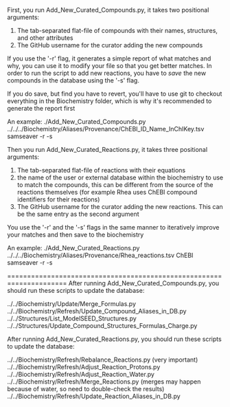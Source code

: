 First, you run Add_New_Curated_Compounds.py, it takes two positional
arguments:
1) The tab-separated flat-file of compounds with their names,
structures, and other attributes
2) The GitHub username for the curator adding the new compounds

If you use the '-r' flag, it generates a simple report of what matches
and why, you can use it to modify your file so that you get better
matches. In order to run the script to add new reactions, you have to
_save_ the new compounds in the database using the '-s' flag.

If you do save, but find you have to revert, you'll have to use git to
checkout everything in the Biochemistry folder, which is why it's
recommended to generate the report first

An example:
./Add_New_Curated_Compounds.py ../../../Biochemistry/Aliases/Provenance/ChEBI_ID_Name_InChIKey.tsv samseaver -r -s

Then you run Add_New_Curated_Reactions.py, it takes three positional
arguments:

1) The tab-separated flat-file of reactions with their equations
2) the name of the user or external database within the biochemistry
to use to match the compounds, this can be different from the source
of the reactions themselves (for example Rhea uses ChEBI compound
identifiers for their reactions)
3) The GitHub username for the curator adding the new reactions. This
can be the same entry as the second argument

You use the '-r' and the '-s' flags in the same manner to iteratively
improve your matches and then save to the biochemistry

An example:
./Add_New_Curated_Reactions.py ../../../Biochemistry/Aliases/Provenance/Rhea_reactions.tsv ChEBI samseaver -r -s

=====================================================================
After running Add_New_Curated_Compounds.py, you should run these scripts to update the database:

../../Biochemistry/Update/Merge_Formulas.py
../../Biochemistry/Refresh/Update_Compound_Aliases_in_DB.py
../../Structures/List_ModelSEED_Structures.py
../../Structures/Update_Compound_Structures_Formulas_Charge.py

After running Add_New_Curated_Reactions.py, you should run these scripts to update the database:

../../Biochemistry/Refresh/Rebalance_Reactions.py (very important)
../../Biochemistry/Refresh/Adjust_Reaction_Protons.py
../../Biochemistry/Refresh/Adjust_Reaction_Water.py
../../Biochemistry/Refresh/Merge_Reactions.py (merges may happen because of water, so need to double-check the results)
../../Biochemistry/Refresh/Update_Reaction_Aliases_in_DB.py